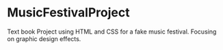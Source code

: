 # MusicFestivalProject
Text book Project using HTML and CSS for a fake music festival. Focusing on graphic design effects.
